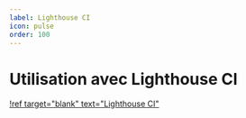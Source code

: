 ```yaml
---
label: Lighthouse CI
icon: pulse
order: 100
---
```


# Utilisation avec Lighthouse CI

[!ref target="blank" text="Lighthouse CI"](https://github.com/GoogleChrome/lighthouse-ci#readme)
